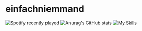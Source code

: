 # einfachniemmand
![Spotify recently played](https://spotify-recently-played-readme.vercel.app/api?user=jeffreyca16&count=1)
![Anurag's GitHub stats](https://github-readme-stats.vercel.app/api?username=anuraghazra&show_icons=true&theme=radical)
[![My Skills](https://skillicons.dev/icons?i=js,html,css,cloudflare,github,linux,postman)](https://github.com/tandpfun/skill-icons)
